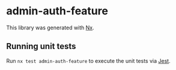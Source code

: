# admin-auth-feature

This library was generated with [Nx](https://nx.dev).

## Running unit tests

Run `nx test admin-auth-feature` to execute the unit tests via [Jest](https://jestjs.io).
